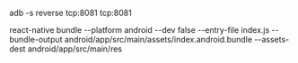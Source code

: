 adb -s <device name> reverse tcp:8081 tcp:8081


<!-- Build release apk -->
react-native bundle --platform android --dev false --entry-file index.js --bundle-output android/app/src/main/assets/index.android.bundle --assets-dest android/app/src/main/res